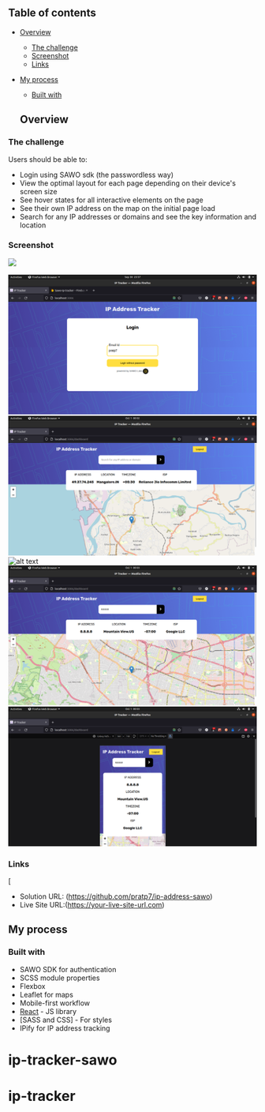 ## Table of contents

- [Overview](#overview)
  - [The challenge](#the-challenge)
  - [Screenshot](#screenshot)
  - [Links](#links)
- [My process](#my-process)
  - [Built with](#built-with)
  
  ## Overview

### The challenge

Users should be able to:

- Login using SAWO sdk (the passwordless way)
- View the optimal layout for each page depending on their device's screen size
- See hover states for all interactive elements on the page
- See their own IP address on the map on the initial page load
- Search for any IP addresses or domains and see the key information and location

### Screenshot

![](./screenshot.jpg)

![alt text](src/screenshots/Login-desktop.png "Login desktop view")
![alt text](src/screenshots/DashBoard-desktop.png "Dashboard desktop view")
![alt text](src/creenshots/login-mobile.png "Login mobile view")
![alt text](src/screenshots/DashBoard-active.png "active desktop view")
![alt text](src/screenshots/DashBoard-mobile.png "active mobile view")

### Links
[
- Solution URL: (https://github.com/pratp7/ip-address-sawo)
- Live Site URL:(https://your-live-site-url.com)



## My process

### Built with

- SAWO SDK for authentication
- SCSS module properties
- Flexbox
- Leaflet for maps
- Mobile-first workflow
- [React](https://reactjs.org/) - JS library
- [SASS and CSS] - For styles
- IPify for IP address tracking

# ip-tracker-sawo
# ip-tracker
